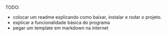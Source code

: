 TODO: 
- colocar um readme explicando como baixar, instalar e rodar o projeto.
- explicar a funcionalidade básica do programa
- pegar um template em markdown na internet
